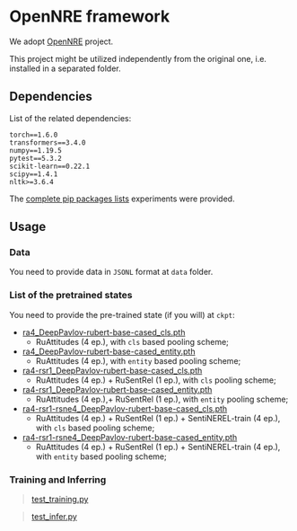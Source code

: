 # OpenNRE framework

We adopt [OpenNRE](https://github.com/thunlp/OpenNRE) project.

This project might be utilized independently from the original one, i.e.
installed in a separated folder.

## Dependencies

List of the related dependencies:

```
torch==1.6.0
transformers==3.4.0
numpy==1.19.5
pytest==5.3.2
scikit-learn==0.22.1
scipy==1.4.1
nltk>=3.6.4
```

The [complete pip packages lists](pip-freeze-list.txt) experiments were provided.

## Usage

### Data

You need to provide data in `JSONL` format at `data` folder.

### List of the pretrained states

You need to provide the pre-trained state (if you will) at `ckpt`:

* [ra4_DeepPavlov-rubert-base-cased_cls.pth](https://disk.yandex.ru/d/fuGqPNBXPigttQ)
   * RuAttitudes (4 ep.), with `cls` based pooling scheme;
* [ra4_DeepPavlov-rubert-base-cased_entity.pth](https://disk.yandex.ru/d/ep_O-c1YVgu3Dw)
   * RuAttitudes (4 ep.), with `entity` based pooling scheme;
* [ra4-rsr1_DeepPavlov-rubert-base-cased_cls.pth](https://disk.yandex.ru/d/OwA6h5BioA9LOw)
   * RuAttitudes (4 ep.) + RuSentRel (1 ep.), with `cls` pooling scheme;
* [ra4-rsr1_DeepPavlov-rubert-base-cased_entity.pth](https://disk.yandex.ru/d/_SoRgM5pLVgVoQ)
   * RuAttitudes (4 ep.),+ RuSentRel (1 ep.), with `entity` pooling scheme;
* [ra4-rsr1-rsne4_DeepPavlov-rubert-base-cased_cls.pth](https://disk.yandex.ru/d/Ae09HxlKoOodHw) 
   * RuAttitudes (4 ep.) + RuSentRel (1 ep.) + SentiNEREL-train (4 ep.), with `cls` based pooling scheme;
* [ra4-rsr1-rsne4_DeepPavlov-rubert-base-cased_entity.pth](https://disk.yandex.ru/d/5YLbxDBR5EsJvg) 
   * RuAttitudes (4 ep.) + RuSentRel (1 ep.) + SentiNEREL-train (4 ep.), with `entity` based pooling scheme;

### Training and Inferring

> [test_training.py](test_training.py) 

>[test_infer.py](test_infer.py)

